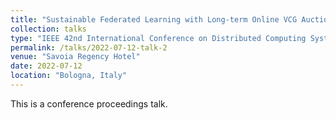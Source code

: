 ```yaml
---
title: "Sustainable Federated Learning with Long-term Online VCG Auction Mechanism"
collection: talks
type: "IEEE 42nd International Conference on Distributed Computing Systems (ICDCS)"
permalink: /talks/2022-07-12-talk-2
venue: "Savoia Regency Hotel"
date: 2022-07-12
location: "Bologna, Italy"
---
```


This is a conference proceedings talk.
